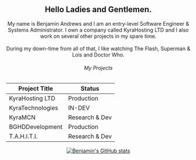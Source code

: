 <h2 align = "center">
Hello Ladies and Gentlemen.
</h2>


<p align = "center">
  My name is Benjamin Andrews and I am an entry-level Software Engineer & Systems Administrator.
  I own a company called KyraHosting LTD and I also work on several other projects in my spare time.<br/>
  <br/>During my down-time from all of that, I like watching The Flash, Superman & Lois and Doctor Who.
</p>

<center>
<h6 align = "center">
  My Projects
</h6>
  
Project Title | Status
------------- | ------------
KyraHosting LTD | Production
KyraTechnologies | IN-DEV
KyraMCN | Research & Dev
BGHDDevelopment | Production
T.A.H.I.T.I. | Research & Dev

[![Benjamin's GitHub stats](https://github-readme-stats.vercel.app/api?username=ThejavaHacker&theme=dark)](https://github.com/anuraghazra/github-readme-stats)

<!--
**TheJavaHacker/TheJavaHacker** is a ✨ _special_ ✨ repository because its `README.md` (this file) appears on your GitHub profile.

Here are some ideas to get you started:

- 🔭 I’m currently working on ...
- 🌱 I’m currently learning ...
- 👯 I’m looking to collaborate on ...
- 🤔 I’m looking for help with ...
- 💬 Ask me about ...
- 📫 How to reach me: ...
- 😄 Pronouns: ...
- ⚡ Fun fact: ...
-->
